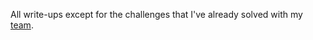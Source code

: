 All write-ups except for the challenges that I've already solved with my [team](https://github.com/HAW-THL/Write-ups).
